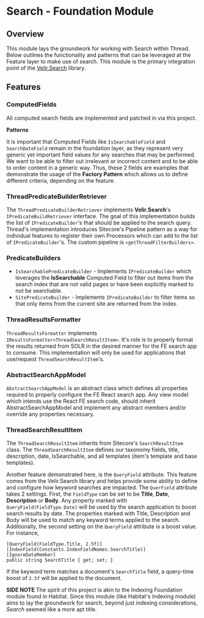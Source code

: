 # Search - Foundation Module

## Overview

This module lays the groundwork for working with Search within Thread.  Below outlines the functionality and patterns that can be leveraged at the Feature layer to make use of search.  This module is the primary integration point of the [Velir.Search](https://github.com/velir/velir.search) library.

## Features

### ComputedFields

All computed search fields are implemented and patched in via this project.  

**Patterns**

It is important that Computed Fields like `IsSearchableField` and `SearchDateField` remain in the foundation layer, as they represent very generic yet important field values for any searches that may be performed.  We want to be able to filter out irrelevant or incorrect content and to be able to order content in a generic way.  Thus, these 2 fields are examples that demonstrate the usage of the **Factory Pattern** which allows us to define different criteria, depending on the feature.

### ThreadPredicateBuilderRetriever

The `ThreadPredicateBuilderRetriever` implements **Velir.Search**'s `IPredicateBuildRetriever` interface.  The goal of this implementation builds the list of `IPredicateBuilder`'s that should be applied to the search query.  Thread's implementation introduces Sitecore's Pipeline pattern as a way for individual features to register their own Processors which can add to the list of `IPredicateBuilder`'s.  The custom pipeline is `<getThreadFilterBuilders>`.

### PredicateBuilders

* `IsSearchablePredicateBuilder` - Implements `IPredicateBuilder` which leverages the **IsSearchable** Computed Field to filter out items from the search index that are not valid pages or have been explicitly marked to not be searchable.
* `SitePredicateBuilder` - Implements `IPredicateBuilder` to filter items so that only items from the current site are returned from the index. 

### ThreadResultsFormatter

`ThreadResultsFormatter` implements `IResultsFormatter<ThreadSearchResultItem>`.  It's role is to properly format the results returned from SOLR in the desired manner for the FE search app to consume.  This implementation will only be used for applications that use/request `ThreadSearchResultItem`'s.

### AbstractSearchAppModel

`AbstractSearchAppModel` is an abstract class which defines all properties required to properly configure the FE React search app.  Any view model which intends use the React FE search code, should inherit AbstractSearchAppModel and implement any abstract members and/or override any properties necessary.

### ThreadSearchResultItem

The `ThreadSearchResultItem` inherits from Sitecore's `SearchResultItem` class.  The `ThreadSearchResultItem` defines our taxonomy fields, title, description, date, IsSearchable, and all templates (item's template and base templates).  

Another feature demonstrated here, is the `QueryField` attribute.  This feature comes from the Velir.Search library and helps provide some ability to define and configure how keyword searches are impacted.  The `QuerField` attribute takes 2 settings.  First, the `FieldType` can be set to be **Title**, **Date**, **Description** or **Body**.  Any property marked with `QueryField(FieldType.Date)` will be used by the search application to boost search results by date.  The properties marked with Title, Description and Body will be used to match any keyword terms applied to the search.  Additionally, the second setting on the `QueryField` attribute is a boost value.  For instance, 

```
[QueryField(FieldType.Title, 2.5f)]
[IndexField(Constants.IndexFieldNames.SearchTitle)]
[IgnoreDataMember]
public string SearchTitle { get; set; }
```

If the keyword term matches a document's `SearchTitle` field, a query-time boost of `2.5f` will be applied to the document.

**SIDE NOTE** The spirit of this project is akin to the Indexing Foundation module found in Habitat.  Since this module (like Habitat's Indexing module) aims to lay the groundwork for search, beyond just indexing considerations, *Search* seemed like a more apt title.